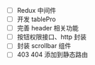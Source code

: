 - [ ] Redux 中间件
- [ ] 开发 tablePro
- [ ] 完善 header 相关功能
- [ ] 按钮权限接口、http 封装
- [ ] 封装 scrollbar 组件
- [ ] 403 404 添加到静态路由
